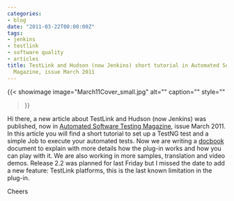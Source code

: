 ```yaml
---
categories:
- blog
date: "2011-03-22T00:00:00Z"
tags:
- jenkins
- testlink
- software quality
- articles
title: TestLink and Hudson (now Jenkins) short tutorial in Automated Software Testing
  Magazine, issue March 2011
---
```


{{< showimage
  image="March11Cover_small.jpg"
  alt=""
  caption=""
  style=""
>}}

Hi there, a new article about TestLink and Hudson (now Jenkins) was published, now in <a title="Automated Software Institute" href="http://www.automatedtestinginstitute.com/">Automated Software Testing Magazine</a>, issue March 2011. In this article you will find a short tutorial to set up a TestNG test and a simple Job to execute your automated tests.
Now we are writing a <a title="DocBook" href="http://www.docbook.org/">docbook</a> document to explain with more details how the plug-in works and how you can play with it. We are also working in more samples, translation and video demos. Release 2.2 was planned for last Friday but I missed the date to add a new feature: TestLink platforms, this is the last known limitation in the plug-in.

Cheers
